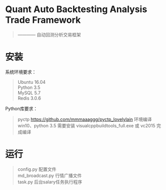 # Quant Auto Backtesting Analysis Trade Framework
> ———— 自动回测分析交易框架

# 安装
系统环境要求：
>Ubuntu 16.04 \
Python 3.5 \
MySQL 5.7 \
Redis 3.0.6

Python库要求：
>pyctp https://github.com/mmmaaaggg/pyctp_lovelylain
环境编译
win10、python 3.5
需要安装 visualcppbuildtools_full.exe 或 vc2015 完成编译

# 运行
> config.py 配置文件 \
md_broadcast.py 行情广播文件 \
task.py 后台salary任务执行程序
